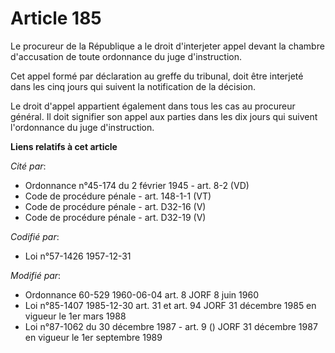# Article 185

Le procureur de la République a le droit d'interjeter appel devant la chambre d'accusation de toute ordonnance du juge
d'instruction.

Cet appel formé par déclaration au greffe du tribunal, doit être interjeté dans les cinq jours qui suivent la notification de
la décision.

Le droit d'appel appartient également dans tous les cas au procureur général. Il doit signifier son appel aux parties dans
les dix jours qui suivent l'ordonnance du juge d'instruction.

**Liens relatifs à cet article**

_Cité par_:

  - Ordonnance n°45-174 du 2 février 1945 - art. 8-2 (VD)
  - Code de procédure pénale - art. 148-1-1 (VT)
  - Code de procédure pénale - art. D32-16 (V)
  - Code de procédure pénale - art. D32-19 (V)

_Codifié par_:

  - Loi n°57-1426 1957-12-31

_Modifié par_:

  - Ordonnance 60-529 1960-06-04 art. 8 JORF 8 juin 1960
  - Loi n°85-1407 1985-12-30 art. 31 et art. 94 JORF 31 décembre 1985 en vigueur le 1er mars 1988
  - Loi n°87-1062 du 30 décembre 1987 - art. 9 () JORF 31 décembre 1987 en vigueur le 1er septembre 1989
